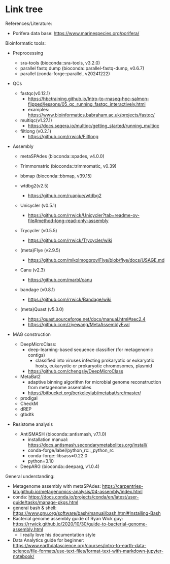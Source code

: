 # Link tree

References/Literature:
- Porifera data base: https://www.marinespecies.org/porifera/


Bioinformatic tools:
- Preprocessing
    - sra-tools (bioconda::sra-tools, v3.2.0)
    - parallel fastq dump (bioconda::parallel-fastq-dump, v0.6.7)
    - parallel (conda-forge::parallel, v20241222)

- QCs
    - fastqc(v0.12.1)
        - https://hbctraining.github.io/Intro-to-rnaseq-hpc-salmon-flipped/lessons/05_qc_running_fastqc_interactively.html
        - examples: https://www.bioinformatics.babraham.ac.uk/projects/fastqc/
    - multiqc(v1.27.1)
        - https://docs.seqera.io/multiqc/getting_started/running_multiqc    
    - filtlong (v0.2.1)
        -  https://github.com/rrwick/Filtlong

- Assembly
    - metaSPAdes (bioconda::spades, v4.0.0)
    - Trimmomatric (bioconda::trimmomatic, v0.39)
    - bbmap (bioconda::bbmap, v39.15)

    - wtdbg2(v2.5)
        - https://github.com/ruanjue/wtdbg2
    - Unicycler (v0.5.1)
        - https://github.com/rrwick/Unicycler?tab=readme-ov-file#method-long-read-only-assembly
    - Trycycler (v0.5.5)
        - https://github.com/rrwick/Trycycler/wiki
    - (meta)Flye (v2.9.5)
        - https://github.com/mikolmogorov/Flye/blob/flye/docs/USAGE.md
    - Canu (v2.3)
        - https://github.com/marbl/canu

    - bandage (v0.8.1)
        - https://github.com/rrwick/Bandage/wiki
    - (meta)Quast (v5.3.0)
        - https://quast.sourceforge.net/docs/manual.html#sec2.4
        - https://github.com/ziyewang/MetaAssemblyEval


- MAG construction
    - DeepMicroClass: 
        - deep-learning-based sequence classifier (for metagenomic contigs)        
            - classified into viruses infecting prokaryotic or eukaryotic hosts, eukaryotic or prokaryotic chromosomes, plasmid
        - https://github.com/chengsly/DeepMicroClass
    - MetaBat2
        - adaptive binning algorithm for microbial genome reconstruction from metagenome assemblies 
        - https://bitbucket.org/berkeleylab/metabat/src/master/
    - prodigal
    - CheckM
    - dREP
    - gtbdtk

- Resistome analysis
    - AntiSMASH (bioconda::antismash, v7.1.0)
        - installation manual: https://docs.antismash.secondarymetabolites.org/install/
        - conda-forge/label/python_rc::_python_rc
        - conda-forge::libsass=0.22.0
        - python=3.10
    - DeepARG (bioconda::deeparg, v1.0.4)
    


General understanding:
- Metagenome assembly with metaSPAdes: https://carpentries-lab.github.io/metagenomics-analysis/04-assembly/index.html
- conda: https://docs.conda.io/projects/conda/en/latest/user-guide/tasks/manage-pkgs.html
- general bash & shell: https://www.gnu.org/software/bash/manual/bash.html#Installing-Bash
- Bacterial genome assembly guide of Ryan Wick guy: https://rrwick.github.io/2020/10/30/guide-to-bacterial-genome-assembly.html
    - I really love his documentation style
- Data Analytics guide for beginner: https://www.earthdatascience.org/courses/intro-to-earth-data-science/file-formats/use-text-files/format-text-with-markdown-jupyter-notebook/
